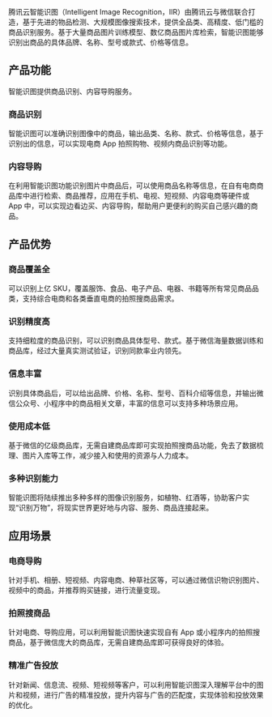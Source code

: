 腾讯云智能识图（Intelligent Image Recognition，IIR）由腾讯云与微信联合打造，基于先进的物品检测、大规模图像搜索技术，提供全品类、高精度、低门槛的商品识别服务。基于大量商品图片训练模型、数亿商品图片库检索，智能识图能够识别出商品的具体品牌、名称、型号或款式、价格等信息。

## 产品功能
智能识图提供商品识别、内容导购服务。
### 商品识别
智能识图可以准确识别图像中的商品，输出品类、名称、款式、价格等信息，基于识别出的信息，可以实现电商 App 拍照购物、视频内商品识别等功能。
### 内容导购
在利用智能识图功能识别图片中商品后，可以使用商品名称等信息，在自有电商商品库中进行检索、商品推荐，应用在手机、电视、短视频、内容电商等硬件或 App 中，可以实现边看边买、内容导购，帮助用户更便利的购买自己感兴趣的商品。

## 产品优势
### 商品覆盖全
可以识别上亿 SKU，覆盖服饰、食品、电子产品、电器、书籍等所有常见商品品类，支持综合电商和各类垂直电商的拍照搜商品需求。
### 识别精度高
支持细粒度的商品识别，可以识别商品具体型号、款式。基于微信海量数据训练和商品库，经过大量真实测试验证，识别同款率业内领先。
### 信息丰富
识别具体商品后，可以给出品牌、价格、名称、型号、百科介绍等信息，并输出微信公众号、小程序中的商品相关文章，丰富的信息可以支持多种场景应用。
### 使用成本低
基于微信的亿级商品库，无需自建商品库即可实现拍照搜商品功能，免去了数据梳理、图片入库等工作，减少接入和使用的资源与人力成本。
### 多种识别能力
智能识图将陆续推出多种多样的图像识别服务，如植物、红酒等，协助客户实现“识别万物”，将现实世界更好地与内容、服务、商品连接起来。

## 应用场景
### 电商导购
针对手机、相册、短视频、内容电商、种草社区等，可以通过微信识物识别图片、视频中的商品，并推荐购买链接，进行流量变现。
### 拍照搜商品
针对电商、导购应用，可以利用智能识图快速实现自有 App 或小程序内的拍照搜商品，基于微信庞大的商品库，无需自建商品库即可获得良好的体验。
### 精准广告投放
针对新闻、信息流、视频、短视频等客户，可以利用智能识图深入理解平台中的图片和视频，进行广告的精准投放，提升内容与广告的匹配度，实现体验和投放效果的优化。
